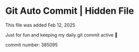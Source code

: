 # Git Auto Commit | Hidden File

This file was added Feb 12, 2025

Just for fun and keeping my daily git commit active 🤪

commit number: 385095
